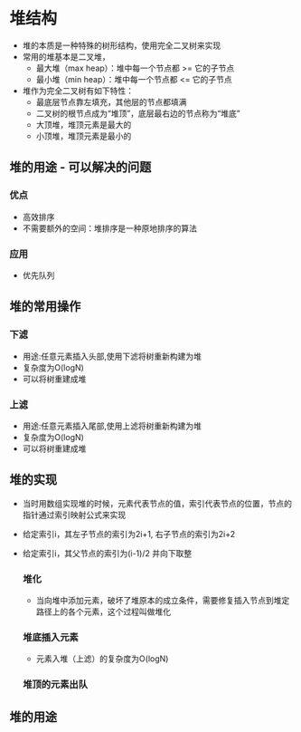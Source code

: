 # 堆结构

- 堆的本质是一种特殊的树形结构，使用完全二叉树来实现
- 常用的堆基本是二叉堆，
  - 最大堆（max heap）：堆中每一个节点都 >= 它的子节点
  - 最小堆（min heap）：堆中每一个节点都 <= 它的子节点
- 堆作为完全二叉树有如下特性：
  - 最底层节点靠左填充，其他层的节点都填满
  - 二叉树的根节点成为“堆顶”，底层最右边的节点称为“堆底”
  - 大顶堆，堆顶元素是最大的
  - 小顶堆，堆顶元素是最小的

## 堆的用途 - 可以解决的问题

### 优点

- 高效排序
- 不需要额外的空间：堆排序是一种原地排序的算法

### 应用

- 优先队列

## 堆的常用操作

### 下滤

- 用途:任意元素插入头部,使用下滤将树重新构建为堆
- 复杂度为O(logN)
- 可以将树重建成堆

### 上滤

- 用途:任意元素插入尾部,使用上滤将树重新构建为堆
- 复杂度为O(logN)
- 可以将树重建成堆

## 堆的实现

- 当时用数组实现堆的时候，元素代表节点的值，索引代表节点的位置，节点的指针通过索引映射公式来实现
- 给定索引i，其左子节点的索引为2i+1, 右子节点的索引为2i+2
- 给定索引i，其父节点的索引为(i-1)/2 并向下取整

  ### 堆化

  - 当向堆中添加元素，破坏了堆原本的成立条件，需要修复插入节点到堆定路径上的各个元素，这个过程叫做堆化

  ### 堆底插入元素

  - 元素入堆（上滤）的复杂度为O(logN)

  ### 堆顶的元素出队

## 堆的用途
